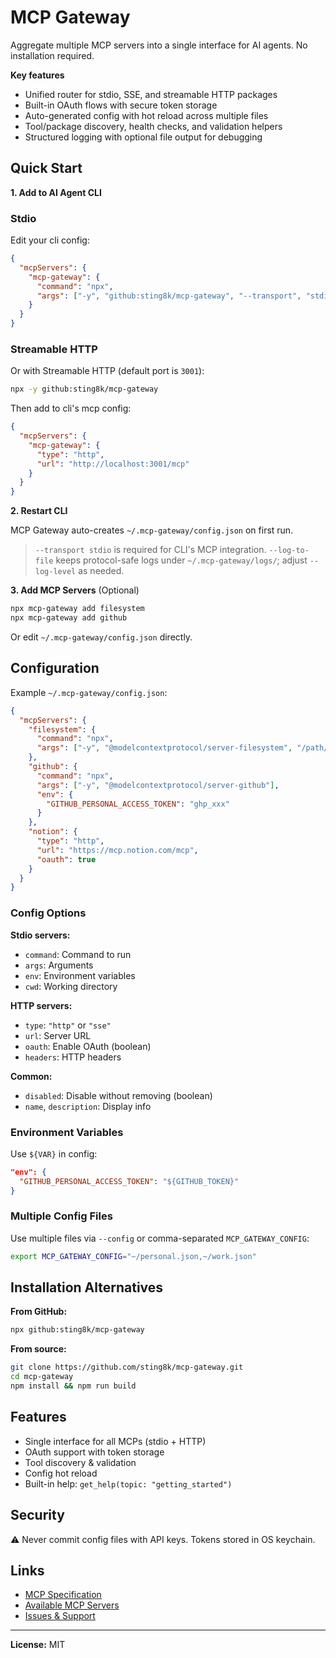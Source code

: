 # MCP Gateway

Aggregate multiple MCP servers into a single interface for AI agents. No installation required.

**Key features**
- Unified router for stdio, SSE, and streamable HTTP packages
- Built-in OAuth flows with secure token storage
- Auto-generated config with hot reload across multiple files
- Tool/package discovery, health checks, and validation helpers
- Structured logging with optional file output for debugging

## Quick Start

**1. Add to AI Agent CLI**

### Stdio
Edit your cli config:

```json
{
  "mcpServers": {
    "mcp-gateway": {
      "command": "npx",
      "args": ["-y", "github:sting8k/mcp-gateway", "--transport", "stdio", "--log-to-file", "--log-level", "info"]
    }
  }
}
```

### Streamable HTTP
Or with Streamable HTTP (default port is `3001`):

```bash
npx -y github:sting8k/mcp-gateway
```

Then add to cli's mcp config:
```json
{
  "mcpServers": {
    "mcp-gateway": {
      "type": "http",
      "url": "http://localhost:3001/mcp"
    }
  }
}
```

**2. Restart CLI**

MCP Gateway auto-creates `~/.mcp-gateway/config.json` on first run.

> `--transport stdio` is required for CLI's MCP integration. `--log-to-file` keeps protocol-safe logs under `~/.mcp-gateway/logs/`; adjust `--log-level` as needed.

**3. Add MCP Servers** (Optional)

```bash
npx mcp-gateway add filesystem
npx mcp-gateway add github
```

Or edit `~/.mcp-gateway/config.json` directly.

## Configuration

Example `~/.mcp-gateway/config.json`:

```json
{
  "mcpServers": {
    "filesystem": {
      "command": "npx",
      "args": ["-y", "@modelcontextprotocol/server-filesystem", "/path/to/dir"]
    },
    "github": {
      "command": "npx",
      "args": ["-y", "@modelcontextprotocol/server-github"],
      "env": {
        "GITHUB_PERSONAL_ACCESS_TOKEN": "ghp_xxx"
      }
    },
    "notion": {
      "type": "http",
      "url": "https://mcp.notion.com/mcp",
      "oauth": true
    }
  }
}
```

### Config Options

**Stdio servers:**
- `command`: Command to run
- `args`: Arguments
- `env`: Environment variables
- `cwd`: Working directory

**HTTP servers:**
- `type`: `"http"` or `"sse"`
- `url`: Server URL
- `oauth`: Enable OAuth (boolean)
- `headers`: HTTP headers

**Common:**
- `disabled`: Disable without removing (boolean)
- `name`, `description`: Display info

### Environment Variables

Use `${VAR}` in config:
```json
"env": {
  "GITHUB_PERSONAL_ACCESS_TOKEN": "${GITHUB_TOKEN}"
}
```

### Multiple Config Files

Use multiple files via `--config` or comma-separated `MCP_GATEWAY_CONFIG`:

```bash
export MCP_GATEWAY_CONFIG="~/personal.json,~/work.json"
```

## Installation Alternatives

**From GitHub:**
```bash
npx github:sting8k/mcp-gateway
```

**From source:**
```bash
git clone https://github.com/sting8k/mcp-gateway.git
cd mcp-gateway
npm install && npm run build
```

## Features

- Single interface for all MCPs (stdio + HTTP)
- OAuth support with token storage
- Tool discovery & validation
- Config hot reload
- Built-in help: `get_help(topic: "getting_started")`

## Security

⚠️ Never commit config files with API keys. Tokens stored in OS keychain.

## Links

- [MCP Specification](https://modelcontextprotocol.io)
- [Available MCP Servers](https://github.com/modelcontextprotocol/servers)
- [Issues & Support](https://github.com/sting8k/mcp-gateway/issues)

---

**License:** MIT
